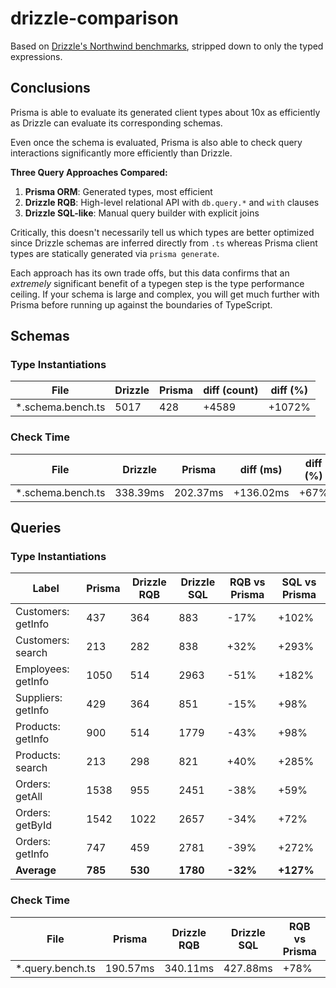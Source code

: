 # drizzle-comparison

Based on [Drizzle's Northwind benchmarks](https://github.com/drizzle-team/drizzle-northwind-benchmarks-pg), stripped down to only the typed expressions.

## Conclusions

Prisma is able to evaluate its generated client types about 10x as efficiently as Drizzle can evaluate its corresponding schemas.

Even once the schema is evaluated, Prisma is also able to check query interactions significantly more efficiently than Drizzle.

**Three Query Approaches Compared:**
1. **Prisma ORM**: Generated types, most efficient
2. **Drizzle RQB**: High-level relational API with `db.query.*` and `with` clauses
3. **Drizzle SQL-like**: Manual query builder with explicit joins

Critically, this doesn't necessarily tell us which types are better optimized since Drizzle schemas are inferred directly from `.ts` whereas Prisma client types are statically generated via `prisma generate`.

Each approach has its own trade offs, but this data confirms that an _extremely_ significant benefit of a typegen step is the type performance ceiling. If your schema is large and complex, you will get much further with Prisma before running up against the boundaries of TypeScript.

## Schemas

### Type Instantiations

| File               | Drizzle | Prisma | diff (count) | diff (%) |
| ------------------ | ------- | ------ | ------------ | -------- |
| \*.schema.bench.ts | 5017    | 428    | +4589        | +1072%   |

### Check Time

| File               | Drizzle  | Prisma   | diff (ms) | diff (%) |
| ------------------ | -------- | -------- | --------- | -------- |
| \*.schema.bench.ts | 338.39ms | 202.37ms | +136.02ms | +67%     |

## Queries

### Type Instantiations

| Label              | Prisma  | Drizzle RQB | Drizzle SQL | RQB vs Prisma | SQL vs Prisma |
| ------------------ | ------- | ----------- | ----------- | ------------- | ------------- |
| Customers: getInfo | 437     | 364         | 883         | -17%          | +102%         |
| Customers: search  | 213     | 282         | 838         | +32%          | +293%         |
| Employees: getInfo | 1050    | 514         | 2963        | -51%          | +182%         |
| Suppliers: getInfo | 429     | 364         | 851         | -15%          | +98%          |
| Products: getInfo  | 900     | 514         | 1779        | -43%          | +98%          |
| Products: search   | 213     | 298         | 821         | +40%          | +285%         |
| Orders: getAll     | 1538    | 955         | 2451        | -38%          | +59%          |
| Orders: getById    | 1542    | 1022        | 2657        | -34%          | +72%          |
| Orders: getInfo    | 747     | 459         | 2781        | -39%          | +272%         |
| **Average**        | **785** | **530**     | **1780**    | **-32%**      | **+127%**     |

### Check Time

| File              | Prisma    | Drizzle RQB | Drizzle SQL | RQB vs Prisma | SQL vs Prisma |
| ----------------- | --------- | ----------- | ----------- | ------------- | ------------- |
| \*.query.bench.ts | 190.57ms  | 340.11ms    | 427.88ms    | +78%          | +125%         |
